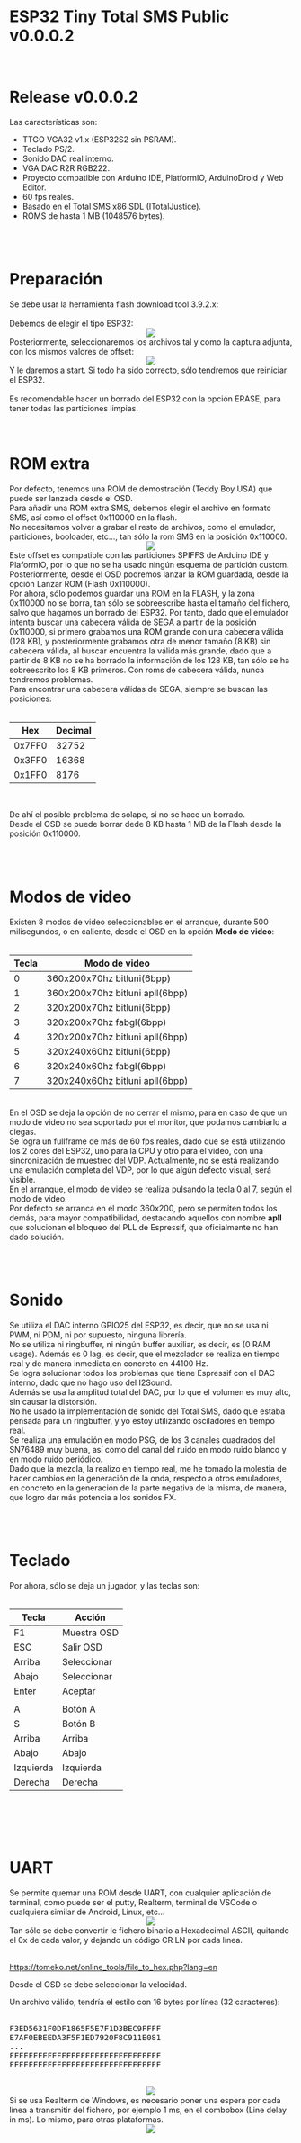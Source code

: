# ESP32 Tiny Total SMS Public v0.0.0.2
<br>
<h1>Release v0.0.0.2</h1>
Las características son:
<ul>
 <li>TTGO VGA32 v1.x (ESP32S2 sin PSRAM).</li>
 <li>Teclado PS/2.</li>
 <li>Sonido DAC real interno.</li>
 <li>VGA DAC R2R RGB222.</li>
 <li>Proyecto compatible con Arduino IDE, PlatformIO, ArduinoDroid y Web Editor.</li>
 <li>60 fps reales.</li>
 <li>Basado en el Total SMS x86 SDL (ITotalJustice).</li>
 <li>ROMS de hasta 1 MB (1048576 bytes).</li>
</ul>


<br><br>
<h1>Preparación</h1>
Se debe usar la herramienta flash download tool 3.9.2.x:<br><br>
Debemos de elegir el tipo ESP32:
<center><img src='https://raw.githubusercontent.com/rpsubc8/ESP32TinyTotalSMSPublic/main/preview/flash00.gif'></center>
Posteriormente, seleccionaremos los archivos tal y como la captura adjunta, con los mismos valores de offset:
<center><img src='https://raw.githubusercontent.com/rpsubc8/ESP32TinyTotalSMSPublic/main/preview/flash01.gif'></center>
Y le daremos a start. Si todo ha sido correcto, sólo tendremos que reiniciar el ESP32. 
<br><br>
Es recomendable hacer un borrado del ESP32 con la opción ERASE, para tener todas las particiones limpias.<br>
<br><br>


<h1>ROM extra</h1>
Por defecto, tenemos una ROM de demostración (Teddy Boy USA) que puede ser lanzada desde el OSD.<br>
Para añadir una ROM extra SMS, debemos elegir el archivo en formato SMS, así como el offset 0x110000 en la flash.<br>
No necesitamos volver a grabar el resto de archivos, como el emulador, particiones, booloader, etc..., tan sólo la rom SMS en la posición 0x110000.
<center><img src='https://raw.githubusercontent.com/rpsubc8/ESP32TinyTotalSMSPublic/main/preview/extrom.gif'></center>
Este offset es compatible con las particiones SPIFFS de Arduino IDE y PlaformIO, por lo que no se ha usado ningún esquema de partición custom.
Posteriormente, desde el OSD podremos lanzar la ROM guardada, desde la opción Lanzar ROM (Flash 0x110000).<br>
Por ahora, sólo podemos guardar una ROM en la FLASH, y la zona 0x110000 no se borra, tan sólo se sobreescribe hasta el tamaño del fichero, salvo que hagamos un borrado del ESP32. Por tanto, dado que el emulador intenta buscar una cabecera válida de SEGA a partir de la posición 0x110000, si primero grabamos una ROM grande con una cabecera válida (128 KB), y posteriormente grabamos otra de menor tamaño (8 KB) sin cabecera válida, al buscar encuentra la válida más grande, dado que a
partir de 8 KB no se ha borrado la información de los 128 KB, tan sólo se ha sobreescrito los 8 KB primeros. Con roms de cabecera válida, nunca tendremos problemas.<br>
Para encontrar una cabecera válidas de SEGA, siempre se buscan las posiciones:<br><br>

| Hex    | Decimal |
| ------ | ------- |
| 0x7FF0 | 32752   |
| 0x3FF0 | 16368   |
| 0x1FF0 | 8176    |

<br>

De ahí el posible problema de solape, si no se hace un borrado.<br>
Desde el OSD se puede borrar dede 8 KB hasta 1 MB de la Flash desde la posición 0x110000.



<br><br>
<h1>Modos de video</h1>
Existen 8 modos de video seleccionables en el arranque, durante 500 milisegundos, o en caliente, desde el OSD en la opción <b>Modo de video</b>:<br><br>

| Tecla | Modo de video                      |
| ----- | -----------------------------------|
|   0   | 360x200x70hz bitluni(6bpp)         |
|   1   | 360x200x70hz bitluni apll(6bpp)    |
|   2   | 320x200x70hz bitluni(6bpp)         |
|   3   | 320x200x70hz fabgl(6bpp)           |
|   4   | 320x200x70hz bitluni apll(6bpp)    |
|   5   | 320x240x60hz bitluni(6bpp)         |
|   6   | 320x240x60hz fabgl(6bpp)           |
|   7   | 320x240x60hz bitluni apll(6bpp)    |
<br>
En el OSD se deja la opción de no cerrar el mismo, para en caso de que un modo de video no sea soportado por el monitor, que podamos cambiarlo a ciegas.<br>
Se logra un fullframe de más de 60 fps reales, dado que se está utilizando los 2 cores del ESP32, uno para la CPU y otro para el video, con una 
sincronización de muestreo del VDP. Actualmente, no se está realizando una emulación completa del VDP, por lo que algún defecto visual, será visible.

<br>
En el arranque, el modo de video se realiza pulsando la tecla 0 al 7, según el modo de video.<br>
Por defecto se arranca en el modo 360x200, pero se permiten todos los demás, para mayor compatibilidad, destacando aquellos con nombre <b>apll</b> que solucionan
el bloqueo del PLL de Espressif, que oficialmente no han dado solución.

<br><br>
<h1>Sonido</h1>
Se utiliza el DAC interno GPIO25 del ESP32, es decir, que no se usa ni PWM, ni PDM, ni por supuesto, ninguna librería.<br>
No se utiliza ni ringbuffer, ni ningún buffer auxiliar, es decir, es (0 RAM usage). Además es 0 lag, es decir, que el mezclador se realiza en tiempo real y
de manera inmediata,en concreto en 44100 Hz.<br>
Se logra solucionar todos los problemas que tiene Espressif con el DAC interno, dado que no hago uso del I2Sound.<br>
Además se usa la amplitud total del DAC, por lo que el volumen es muy alto, sin causar la distorsión.<br>
No he usado la implementación de sonido del Total SMS, dado que estaba pensada para un ringbuffer, y yo estoy utilizando osciladores en tiempo real.<br>
Se realiza una emulación en modo PSG, de los 3 canales cuadrados del SN76489 muy buena, así como del canal del ruido en modo ruido blanco y en modo ruido periódico.<br>
Dado que la mezcla, la realizo en tiempo real, me he tomado la molestia de hacer cambios en la generación de la onda, respecto a otros emuladores, en concreto en 
la generación de la parte negativa de la misma, de manera, que logro dar más potencia a los sonidos FX.<br>

<br><br>
<h1>Teclado</h1>
Por ahora, sólo se deja un jugador, y las teclas son:<br><br>

| Tecla     | Acción      |
| --------- | ------------|
|  F1       | Muestra OSD |
|  ESC      | Salir OSD   |
| Arriba    | Seleccionar |
| Abajo     | Seleccionar |
| Enter     | Aceptar     |
|           |             |
|  A        | Botón A     |
|  S        | Botón B     |
| Arriba    | Arriba      |
| Abajo     | Abajo       |
| Izquierda | Izquierda   |
| Derecha   | Derecha     |
<br>



<br><br>
<h1>UART</h1>
Se permite quemar una ROM desde UART, con cualquier aplicación de terminal, como puede ser el putty, Realterm, terminal de VSCode o cualquiera similar de 
Android, Linux, etc...<br>
<center><img src='https://raw.githubusercontent.com/rpsubc8/ESP32TinyTotalSMSPublic/main/preview/tooltomeko.gif'></center>
Tan sólo se debe convertir le fichero binario a Hexadecimal ASCII, quitando el 0x de cada valor, y dejando un código CR LN por cada línea.<br><br>

<a href='https://tomeko.net/online_tools/file_to_hex.php?lang=en'>https://tomeko.net/online_tools/file_to_hex.php?lang=en</a>

Desde el OSD se debe seleccionar la velocidad.

Un archivo válido, tendría el estilo con 16 bytes por línea (32 caracteres):<br><br>

<pre>
F3ED5631F0DF1865F5E7F1D3BEC9FFFF
E7AF0EBEEDA3F5F1ED7920F8C911E081
...
FFFFFFFFFFFFFFFFFFFFFFFFFFFFFFFF
FFFFFFFFFFFFFFFFFFFFFFFFFFFFFFFF
</pre>

<br>
<center><img src='https://raw.githubusercontent.com/rpsubc8/ESP32TinyTotalSMSPublic/main/preview/realterm00.gif'></center>
Si se usa Realterm de Windows, es necesario poner una espera por cada línea a transmitir del fichero, por ejemplo 1 ms, en el combobox (Line delay in ms). Lo mismo, para otras plataformas.<br>

<center><img src='https://raw.githubusercontent.com/rpsubc8/ESP32TinyTotalSMSPublic/main/preview/realterm01.gif'></center>
